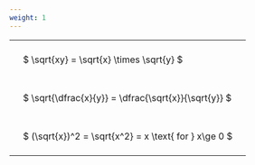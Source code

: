 ```yaml
---
weight: 1
---
```


<style type="text/css">
#T_e242f th.col_heading {
  text-align: left;
  font-size: 1em;
}
#T_e242f td {
  text-align: left;
  font-size: 1em;
  padding: 1.5em;
}
</style>
<table id="T_e242f">
  <thead>
  </thead>
  <tbody>
    <tr>
      <td id="T_e242f_row0_col0" class="data row0 col0" >$ \sqrt{xy} = \sqrt{x} \times \sqrt{y} $</td>
    </tr>
    <tr>
      <td id="T_e242f_row1_col0" class="data row1 col0" >$ \sqrt{\dfrac{x}{y}} = \dfrac{\sqrt{x}}{\sqrt{y}} $</td>
    </tr>
    <tr>
      <td id="T_e242f_row2_col0" class="data row2 col0" >$ (\sqrt{x})^2 = \sqrt{x^2} = x \text{ for } x\ge 0 $</td>
    </tr>
  </tbody>
</table>
